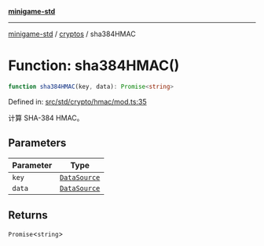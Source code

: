[**minigame-std**](../../../README.md)

***

[minigame-std](../../../README.md) / [cryptos](../README.md) / sha384HMAC

# Function: sha384HMAC()

```ts
function sha384HMAC(key, data): Promise<string>
```

Defined in: [src/std/crypto/hmac/mod.ts:35](https://github.com/JiangJie/minigame-std/blob/ff3594872b1efbdbc13aabe99588385e855b50dc/src/std/crypto/hmac/mod.ts#L35)

计算 SHA-384 HMAC。

## Parameters

| Parameter | Type |
| ------ | ------ |
| `key` | [`DataSource`](../../../type-aliases/DataSource.md) |
| `data` | [`DataSource`](../../../type-aliases/DataSource.md) |

## Returns

`Promise`\<`string`\>
